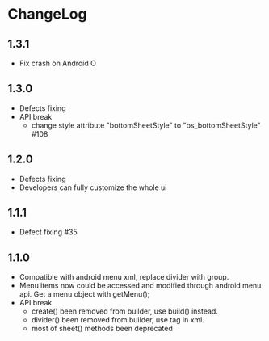 ChangeLog
============

1.3.1
-------
- Fix crash on Android O

1.3.0
-------
- Defects fixing
- API break
    - change style attribute "bottomSheetStyle" to "bs_bottomSheetStyle" #108
    

1.2.0
--------

- Defects fixing
- Developers can fully customize the whole ui

1.1.1
-------
- Defect fixing #35

1.1.0
-------

- Compatible with android menu xml, replace divider with group.
- Menu items now could be accessed and modified through android menu api. Get a menu object with getMenu();
- API break
    - create() been removed from builder, use build() instead.
    - divider() been removed from builder, use <group> tag in xml.
    - most of sheet() methods been deprecated